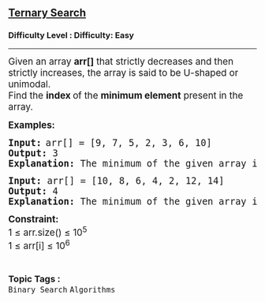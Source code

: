 <h2><a href="https://www.geeksforgeeks.org/problems/ternary-search/1?page=1&sortBy=latest">Ternary Search</a></h2><h3>Difficulty Level : Difficulty: Easy</h3><hr><div class="problems_problem_content__Xm_eO"><p class="pf0"><span style="font-size: 14pt;"><span class="cf0">Given an array <strong>arr[]</strong> that strictly decreases and then strictly increases, the array is said to be U-shaped or unimodal. <br></span><span class="cf0">Find the <strong>index </strong>of the <strong>minimum element</strong> present in the array.</span></span></p>
<p class="pf0"><strong><span style="font-size: 14pt;"><span class="cf0">Examples:</span></span></strong></p>
<pre class="pf0"><strong><span style="font-size: 14pt;"><span class="cf0">Input:</span></span></strong> <span style="font-size: 14pt;">arr[] = [9, 7, 5, 2, 3, 6, 10]</span><strong><span style="font-size: 14pt;"><span class="cf0"><br></span></span></strong><strong><span style="font-size: 14pt;"><span class="cf0">Output: </span></span></strong><span style="font-size: 14pt;"><span class="cf0">3</span></span><strong><span style="font-size: 14pt;"><span class="cf0"><br>Explanation: </span></span></strong><span style="font-size: 14pt;">The minimum of the given array is 2, which is at index 3.</span></pre>
<pre><strong><span style="font-size: 14pt;"><span class="cf0">Input:<span style="font-size: 14pt;"> </span></span></span></strong><span style="font-size: 14pt;">arr[] = [10, 8, 6, 4, 2, 12, 14]</span><strong><span style="font-size: 14pt;"><span class="cf0"><br></span></span></strong><strong><span style="font-size: 14pt;"><span class="cf0">Output: </span></span></strong><span style="font-size: 14pt;"><span class="cf0">4</span></span><strong><span style="font-size: 14pt;"><span class="cf0"><br>Explanation: </span></span></strong><span style="font-size: 14pt;">The minimum of the given array is 2, which is at index 4.</span></pre>
<p><strong><span style="font-size: 14pt;">Constraint:</span></strong><span style="font-size: 14pt;"><br>1 ≤ arr.size() ≤ 10<sup>5</sup><br>1 ≤ arr[i] ≤ 10<sup>6</sup></span></p></div><br><p><span style=font-size:18px><strong>Topic Tags : </strong><br><code>Binary Search</code>&nbsp;<code>Algorithms</code>&nbsp;
